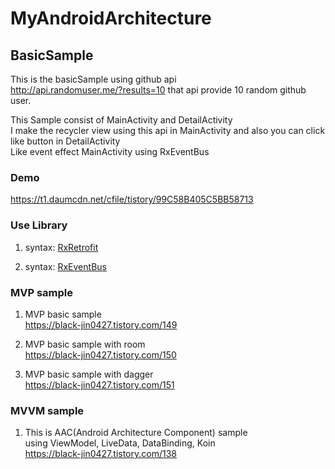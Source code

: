 # MyAndroidArchitecture

## BasicSample

This is the basicSample using github api<br>
http://api.randomuser.me/?results=10 that api provide 10 random github user.

This Sample consist of MainActivity and DetailActivity<br>
I make the recycler view using this api in MainActivity and also you can click like button in DetailActivity<br>
Like event effect MainActivity using RxEventBus

### Demo

https://t1.daumcdn.net/cfile/tistory/99C58B405C5BB58713

### Use Library

1. syntax: [RxRetrofit](https://black-jin0427.tistory.com/35)

2. syntax: [RxEventBus](https://black-jin0427.tistory.com/34)


### MVP sample

1. MVP basic sample<br>
https://black-jin0427.tistory.com/149


2. MVP basic sample with room<br>
https://black-jin0427.tistory.com/150

3. MVP basic sample with dagger<br>
https://black-jin0427.tistory.com/151

### MVVM sample

1. This is AAC(Android Architecture Component) sample<br>
using ViewModel, LiveData, DataBinding, Koin<br>
https://black-jin0427.tistory.com/138